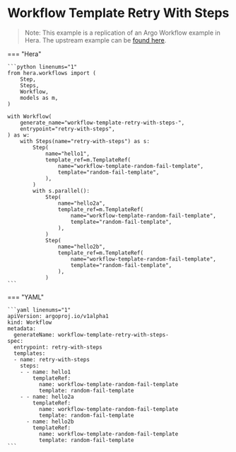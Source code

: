 # Workflow Template  Retry With Steps

> Note: This example is a replication of an Argo Workflow example in Hera. The upstream example can be [found here](https://github.com/argoproj/argo-workflows/blob/master/examples/workflow-template/retry-with-steps.yaml).




=== "Hera"

    ```python linenums="1"
    from hera.workflows import (
        Step,
        Steps,
        Workflow,
        models as m,
    )

    with Workflow(
        generate_name="workflow-template-retry-with-steps-",
        entrypoint="retry-with-steps",
    ) as w:
        with Steps(name="retry-with-steps") as s:
            Step(
                name="hello1",
                template_ref=m.TemplateRef(
                    name="workflow-template-random-fail-template",
                    template="random-fail-template",
                ),
            )
            with s.parallel():
                Step(
                    name="hello2a",
                    template_ref=m.TemplateRef(
                        name="workflow-template-random-fail-template",
                        template="random-fail-template",
                    ),
                )
                Step(
                    name="hello2b",
                    template_ref=m.TemplateRef(
                        name="workflow-template-random-fail-template",
                        template="random-fail-template",
                    ),
                )
    ```

=== "YAML"

    ```yaml linenums="1"
    apiVersion: argoproj.io/v1alpha1
    kind: Workflow
    metadata:
      generateName: workflow-template-retry-with-steps-
    spec:
      entrypoint: retry-with-steps
      templates:
      - name: retry-with-steps
        steps:
        - - name: hello1
            templateRef:
              name: workflow-template-random-fail-template
              template: random-fail-template
        - - name: hello2a
            templateRef:
              name: workflow-template-random-fail-template
              template: random-fail-template
          - name: hello2b
            templateRef:
              name: workflow-template-random-fail-template
              template: random-fail-template
    ```

